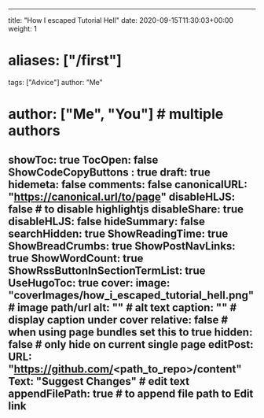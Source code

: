 
---
title: "How I escaped Tutorial Hell"
date: 2020-09-15T11:30:03+00:00
weight: 1
# aliases: ["/first"]
tags: ["Advice"]
author: "Me"
# author: ["Me", "You"] # multiple authors
showToc: true
TocOpen: false
ShowCodeCopyButtons : true
draft: true
hidemeta: false
comments: false
canonicalURL: "https://canonical.url/to/page"
disableHLJS: false # to disable highlightjs
disableShare: true
disableHLJS: false
hideSummary: false
searchHidden: true
ShowReadingTime: true
ShowBreadCrumbs: true
ShowPostNavLinks: true
ShowWordCount: true
ShowRssButtonInSectionTermList: true
UseHugoToc: true
cover:
    image: "coverImages/how_i_escaped_tutorial_hell.png" # image path/url
    alt: "<alt text>" # alt text
    caption: "<text>" # display caption under cover
    relative: false # when using page bundles set this to true
    hidden: false # only hide on current single page
editPost:
    URL: "https://github.com/<path_to_repo>/content"
    Text: "Suggest Changes" # edit text
    appendFilePath: true # to append file path to Edit link
---
